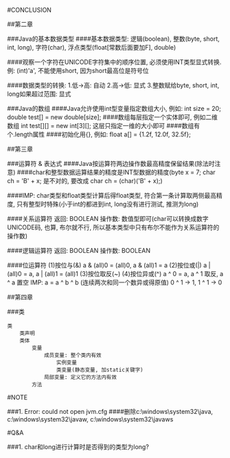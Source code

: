 #CONCLUSION

##第二章

###Java的基本数据类型
####基本数据类型: 逻辑(boolean), 整数(byte, short, int, long), 字符(char), 浮点类型(float[常数后面要加F], double)

####观察一个字符在UNICODE字符集中的顺序位置, 必须使用INT类型显式转换. 例: (int)'a', 不能使用short, 因为short最高位是符号位

####数据类型的转换: 1.低->高: 自动 2.高->低: 显式 3.整数赋给byte, short, int, long如果超过范围: 显式

###Java的数组
####Java允许使用int型变量指定数组大小, 例如: int size = 20; double test[] = new double[size];
####数组每层指定一个实体即可, 例如二维数组 int test[][] = new int[3][]; 这层只指定一维的大小即可
####数组有个.length属性
####初始化用{}, 例如: float a[] = {1.2f, 12.0f, 32.5f};

##第三章

###运算符 & 表达式
####Java按运算符两边操作数最高精度保留结果(除法时注意)
####char和整型数据运算结果的精度是INT型数据的精度(byte x = 7; char ch = 'B' + x; 是不对的, 要改成 char ch = (char)('B' + x);)

####IMP: char类型和float类型计算后得float类型, 符合第一条计算取两侧最高精度, 只有整型时特殊(小于int的都进到int, long没有进行测试, 推测为long)

####关系运算符 返回: BOOLEAN 操作数: 数值型即可(char可以转换成数字UNICODE码, 也算, 布尔就不行, 所以基本类型中只有布尔不能作为关系运算符的操作数)

####逻辑运算符 返回: BOOLEAN 操作数: BOOLEAN

####位运算符 (1)按位与(&) a & (all)0 = (all)0, a & (all)1 = a (2)按位或(|) a | (all)0 = a, a | (all)1 = (all)1 (3)按位取反(~) (4)按位异或(^) a ^ 0 = a, a ^ 1 取反, a ^ a 置空 IMP: a = a ^ b ^ b (连续两次和同一个数异或得原值) 0 ^ 1 -> 1, 1 ^ 1 -> 0


##第四章

###类

    类
        类声明
        类体
            变量
                成员变量: 整个类内有效
                    实例变量
                    类变量(静态变量, 加static关键字)
                局部变量: 定义它的方法内有效
            方法

#NOTE

###1. Error: could not open jvm.cfg
####删除c:\windows\system32\java, c:\windows\system32\javaw, c:\windows\system32\javaws

#Q&A

###1. char和long进行计算时是否得到的类型为long?